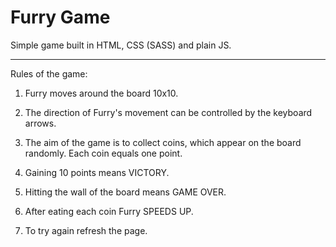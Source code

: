 # Furry Game

Simple game built in HTML, CSS (SASS) and plain JS.

---

Rules of the game:

1. Furry moves around the board 10x10.

2. The direction of Furry's movement can be controlled by the keyboard arrows.

3. The aim of the game is to collect coins, which appear on the board randomly. Each coin equals one point.

4. Gaining 10 points means VICTORY.

5. Hitting the wall of the board means GAME OVER.

6. After eating each coin Furry SPEEDS UP.

7. To try again refresh the page.

